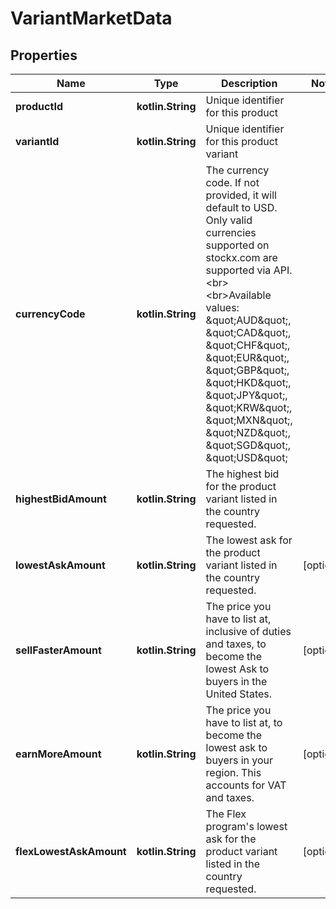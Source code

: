 
# VariantMarketData

## Properties
| Name | Type | Description | Notes |
| ------------ | ------------- | ------------- | ------------- |
| **productId** | **kotlin.String** | Unique identifier for this product |  |
| **variantId** | **kotlin.String** | Unique identifier for this product variant |  |
| **currencyCode** | **kotlin.String** | The currency code. If not provided, it will default to USD.  Only valid currencies supported on stockx.com are supported via API.&lt;br&gt;&lt;br&gt;Available values: \&quot;AUD\&quot;, \&quot;CAD\&quot;, \&quot;CHF\&quot;, \&quot;EUR\&quot;, \&quot;GBP\&quot;, \&quot;HKD\&quot;, \&quot;JPY\&quot;, \&quot;KRW\&quot;, \&quot;MXN\&quot;, \&quot;NZD\&quot;, \&quot;SGD\&quot;, \&quot;USD\&quot; |  |
| **highestBidAmount** | **kotlin.String** | The highest bid for the product variant listed in the country requested. |  |
| **lowestAskAmount** | **kotlin.String** | The lowest ask for the product variant listed in the country requested. |  [optional] |
| **sellFasterAmount** | **kotlin.String** | The price you have to list at, inclusive of duties and taxes, to become the lowest Ask to buyers in the United States. |  [optional] |
| **earnMoreAmount** | **kotlin.String** | The price you have to list at, to become the lowest ask to buyers in your region. This accounts for VAT and taxes. |  [optional] |
| **flexLowestAskAmount** | **kotlin.String** | The Flex program&#39;s lowest ask for the product variant listed in the country requested. |  [optional] |



